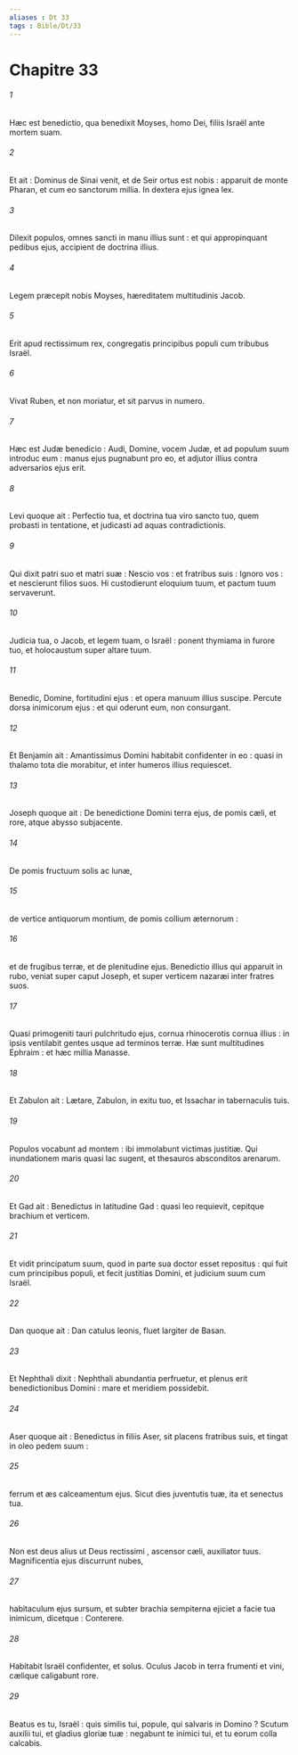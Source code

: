 ```yaml
---
aliases : Dt 33
tags : Bible/Dt/33
---
```


# Chapitre 33

###### 1
Hæc est benedictio, qua benedixit Moyses, homo Dei, filiis Israël ante mortem suam.
###### 2
Et ait : Dominus de Sinai venit, et de Seir ortus est nobis : apparuit de monte Pharan, et cum eo sanctorum millia. In dextera ejus ignea lex.
###### 3
Dilexit populos, omnes sancti in manu illius sunt : et qui appropinquant pedibus ejus, accipient de doctrina illius.
###### 4
Legem præcepit nobis Moyses, hæreditatem multitudinis Jacob.
###### 5
Erit apud rectissimum rex, congregatis principibus populi cum tribubus Israël.
###### 6
Vivat Ruben, et non moriatur, et sit parvus in numero.
###### 7
Hæc est Judæ benedicio : Audi, Domine, vocem Judæ, et ad populum suum introduc eum : manus ejus pugnabunt pro eo, et adjutor illius contra adversarios ejus erit.
###### 8
Levi quoque ait : Perfectio tua, et doctrina tua viro sancto tuo, quem probasti in tentatione, et judicasti ad aquas contradictionis.
###### 9
Qui dixit patri suo et matri suæ : Nescio vos : et fratribus suis : Ignoro vos : et nescierunt filios suos. Hi custodierunt eloquium tuum, et pactum tuum servaverunt.
###### 10
Judicia tua, o Jacob, et legem tuam, o Israël : ponent thymiama in furore tuo, et holocaustum super altare tuum.
###### 11
Benedic, Domine, fortitudini ejus : et opera manuum illius suscipe. Percute dorsa inimicorum ejus : et qui oderunt eum, non consurgant.
###### 12
Et Benjamin ait : Amantissimus Domini habitabit confidenter in eo : quasi in thalamo tota die morabitur, et inter humeros illius requiescet.
###### 13
Joseph quoque ait : De benedictione Domini terra ejus, de pomis cæli, et rore, atque abysso subjacente.
###### 14
De pomis fructuum solis ac lunæ,
###### 15
de vertice antiquorum montium, de pomis collium æternorum :
###### 16
et de frugibus terræ, et de plenitudine ejus. Benedictio illius qui apparuit in rubo, veniat super caput Joseph, et super verticem nazaræi inter fratres suos.
###### 17
Quasi primogeniti tauri pulchritudo ejus, cornua rhinocerotis cornua illius : in ipsis ventilabit gentes usque ad terminos terræ. Hæ sunt multitudines Ephraim : et hæc millia Manasse.
###### 18
Et Zabulon ait : Lætare, Zabulon, in exitu tuo, et Issachar in tabernaculis tuis.
###### 19
Populos vocabunt ad montem : ibi immolabunt victimas justitiæ. Qui inundationem maris quasi lac sugent, et thesauros absconditos arenarum.
###### 20
Et Gad ait : Benedictus in latitudine Gad : quasi leo requievit, cepitque brachium et verticem.
###### 21
Et vidit principatum suum, quod in parte sua doctor esset repositus : qui fuit cum principibus populi, et fecit justitias Domini, et judicium suum cum Israël.
###### 22
Dan quoque ait : Dan catulus leonis, fluet largiter de Basan.
###### 23
Et Nephthali dixit : Nephthali abundantia perfruetur, et plenus erit benedictionibus Domini : mare et meridiem possidebit.
###### 24
Aser quoque ait : Benedictus in filiis Aser, sit placens fratribus suis, et tingat in oleo pedem suum :
###### 25
ferrum et æs calceamentum ejus. Sicut dies juventutis tuæ, ita et senectus tua.
###### 26
Non est deus alius ut Deus rectissimi , ascensor cæli, auxiliator tuus. Magnificentia ejus discurrunt nubes,
###### 27
habitaculum ejus sursum, et subter brachia sempiterna ejiciet a facie tua inimicum, dicetque : Conterere.
###### 28
Habitabit Israël confidenter, et solus. Oculus Jacob in terra frumenti et vini, cælique caligabunt rore.
###### 29
Beatus es tu, Israël : quis similis tui, popule, qui salvaris in Domino ? Scutum auxilii tui, et gladius gloriæ tuæ : negabunt te inimici tui, et tu eorum colla calcabis.
